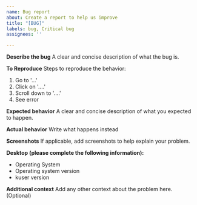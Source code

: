 ```yaml
---
name: Bug report
about: Create a report to help us improve
title: "[BUG]"
labels: bug, Critical bug
assignees: ''

---
```


**Describe the bug**
A clear and concise description of what the bug is.

**To Reproduce**
Steps to reproduce the behavior:
1. Go to '...'
2. Click on '....'
3. Scroll down to '....'
4. See error

**Expected behavior**
A clear and concise description of what you expected to happen.

**Actual behavior**
Write what happens instead

**Screenshots**
If applicable, add screenshots to help explain your problem.

**Desktop (please complete the following information):**
 - Operating System
 - Operating system version
 - kuser version

**Additional context**
Add any other context about the problem here. (Optional)
